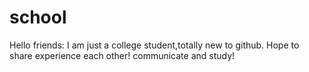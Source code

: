 # school
Hello friends:
I am just a college student,totally new to github.
Hope to share experience each other!
communicate and study!
